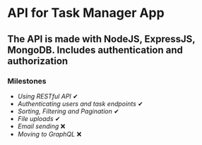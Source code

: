 # API for Task Manager App

## The API is made with NodeJS, ExpressJS, MongoDB. Includes authentication and authorization

### Milestones

-  _Using RESTful API_ ✔
-  _Authenticating users and task endpoints_ ✔
-  _Sorting, Filtering and Pagination_ ✔
-  _File uploads_ ✔
-  _Email sending_ ❌
-  _Moving to GraphQL_ ❌
